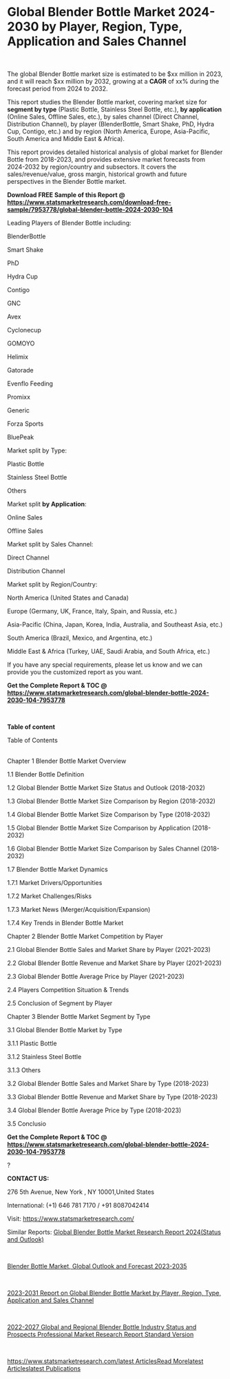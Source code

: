 <h1>Global Blender Bottle Market 2024-2030 by Player, Region, Type, Application and Sales Channel</h1><br/><p>The global Blender Bottle market size is estimated to be $xx million in 2023, and it will reach $xx million by 2032, growing at a <strong>CAGR</strong> of xx% during the forecast period from 2024 to 2032.</p>
 
 
 
 <p>This report studies the Blender Bottle market, covering market size for <strong>segment by type</strong> (Plastic Bottle, Stainless Steel Bottle, etc.), <strong>by application</strong> (Online Sales, Offline Sales, etc.), by sales channel (Direct Channel, Distribution Channel), by player (BlenderBottle, Smart Shake, PhD, Hydra Cup, Contigo, etc.) and by region (North America, Europe, Asia-Pacific, South America and Middle East & Africa).</p>
 
 
 
 <p>This report provides detailed historical analysis of global market for Blender Bottle from 2018-2023, and provides extensive market forecasts from 2024-2032 by region/country and subsectors. It covers the sales/revenue/value, gross margin, historical growth and future perspectives in the Blender Bottle market.</p>
 
 
 
 <p><strong>Download FREE Sample of this Report @ <a href="https://www.statsmarketresearch.com/download-free-sample/7953778/global-blender-bottle-2024-2030-104">https://www.statsmarketresearch.com/download-free-sample/7953778/global-blender-bottle-2024-2030-104</a></strong></p>
 
 
 
 <p>Leading Players of Blender Bottle including:</p>
 
 
 
 <p>BlenderBottle</p>
 
 
 
 <p>Smart Shake</p>
 
 
 
 <p>PhD</p>
 
 
 
 <p>Hydra Cup</p>
 
 
 
 <p>Contigo</p>
 
 
 
 <p>GNC</p>
 
 
 
 <p>Avex</p>
 
 
 
 <p>Cyclonecup</p>
 
 
 
 <p>GOMOYO</p>
 
 
 
 <p>Helimix</p>
 
 
 
 <p>Gatorade</p>
 
 
 
 <p>Evenflo Feeding</p>
 
 
 
 <p>Promixx</p>
 
 
 
 <p>Generic</p>
 
 
 
 <p>Forza Sports</p>
 
 
 
 <p>BluePeak</p>
 
 
 
 <p>Market split by Type:</p>
 
 
 
 <p>Plastic Bottle</p>
 
 
 
 <p>Stainless Steel Bottle</p>
 
 
 
 <p>Others</p>
 
 
 
 <p>Market split <strong>by Application</strong>:</p>
 
 
 
 <p>Online Sales</p>
 
 
 
 <p>Offline Sales</p>
 
 
 
 <p>Market split by Sales Channel:</p>
 
 
 
 <p>Direct Channel</p>
 
 
 
 <p>Distribution Channel</p>
 
 
 
 <p>Market split by Region/Country:</p>
 
 
 
 <p>North America (United States and Canada)</p>
 
 
 
 <p>Europe (Germany, UK, France, Italy, Spain, and Russia, etc.)</p>
 
 
 
 <p>Asia-Pacific (China, Japan, Korea, India, Australia, and Southeast Asia, etc.)</p>
 
 
 
 <p>South America (Brazil, Mexico, and Argentina, etc.)</p>
 
 
 
 <p>Middle East & Africa (Turkey, UAE, Saudi Arabia, and South Africa, etc.)</p>
 
 
 
 <p>If you have any special requirements, please let us know and we can provide you the customized report as you want.</p>
 
 
 
 <div><b>Get the Complete Report & TOC @ <a href="https://www.statsmarketresearch.com/global-blender-bottle-2024-2030-104-7953778">https://www.statsmarketresearch.com/global-blender-bottle-2024-2030-104-7953778</a></b></div>
 
 
 
 <p><br />
 
 <b>Table of content</b></p>
 
 
 
 <p>Table of Contents<br />
 
 <br />
 
 Chapter 1 Blender Bottle Market Overview<br />
 
 1.1 Blender Bottle Definition<br />
 
 1.2 Global Blender Bottle Market Size Status and Outlook (2018-2032)<br />
 
 1.3 Global Blender Bottle Market Size Comparison by Region (2018-2032)<br />
 
 1.4 Global Blender Bottle Market Size Comparison by Type (2018-2032)<br />
 
 1.5 Global Blender Bottle Market Size Comparison by Application (2018-2032)<br />
 
 1.6 Global Blender Bottle Market Size Comparison by Sales Channel (2018-2032)<br />
 
 1.7 Blender Bottle Market Dynamics<br />
 
 1.7.1 Market Drivers/Opportunities<br />
 
 1.7.2 Market Challenges/Risks<br />
 
 1.7.3 Market News (Merger/Acquisition/Expansion)<br />
 
 1.7.4 Key Trends in Blender Bottle Market<br />
 
 Chapter 2 Blender Bottle Market Competition by Player<br />
 
 2.1 Global Blender Bottle Sales and Market Share by Player (2021-2023)<br />
 
 2.2 Global Blender Bottle Revenue and Market Share by Player (2021-2023)<br />
 
 2.3 Global Blender Bottle Average Price by Player (2021-2023)<br />
 
 2.4 Players Competition Situation & Trends<br />
 
 2.5 Conclusion of Segment by Player<br />
 
 Chapter 3 Blender Bottle Market Segment by Type<br />
 
 3.1 Global Blender Bottle Market by Type<br />
 
 3.1.1 Plastic Bottle<br />
 
 3.1.2 Stainless Steel Bottle<br />
 
 3.1.3 Others<br />
 
 3.2 Global Blender Bottle Sales and Market Share by Type (2018-2023)<br />
 
 3.3 Global Blender Bottle Revenue and Market Share by Type (2018-2023)<br />
 
 3.4 Global Blender Bottle Average Price by Type (2018-2023)<br />
 
 3.5 Conclusio</p>
 
 
 
 <div><b>Get the Complete Report & TOC @ <a href="https://www.statsmarketresearch.com/global-blender-bottle-2024-2030-104-7953778">https://www.statsmarketresearch.com/global-blender-bottle-2024-2030-104-7953778</a></b></div>
 
 
 
 <p>? </p>
 
 
 
 <p><b>CONTACT US:</b><br />
 
 276 5th Avenue, New York , NY 10001,United States<br />
 
 International: (+1) 646 781 7170 / +91 8087042414<br />
 
 Visit: <a href="https://www.statsmarketresearch.com/">https://www.statsmarketresearch.com/</a><br />
 
 Similar Reports: <a href="https://www.statsmarketresearch.com/global-blender-bottle-2024-2030-104-7953778">Global Blender Bottle Market Research Report 2024(Status and Outlook)</a><br />
 
 <br />
 
 <a href="https://www.statsmarketresearch.com/global-blender-bottle-2024-2030-104-7953778">Blender Bottle Market, Global Outlook and Forecast 2023-2035</a><br />
 
 <br />
 
 <a href="https://www.statsmarketresearch.com/global-blender-bottle-2024-2030-104-7953778">2023-2031 Report on Global Blender Bottle Market by Player, Region, Type, Application and Sales Channel</a><br />
 
 <br />
 
 <a href="https://www.statsmarketresearch.com/global-blender-bottle-2024-2030-104-7953778">2022-2027 Global and Regional Blender Bottle Industry Status and Prospects Professional Market Research Report Standard Version</a><br />
 
 <br />
 
 <a href="https://gyeongbokgung.com">https://www.statsmarketresearch.com/</a><a href="https://hallyeomaritime.com">latest Articles</a><a href="https://jingwansa.com">Read More</a><a href="https://nguoiviet.jp/">latest Articles</a><a href="https://www.intelmarketresearch.com/">latest Publications</a></p>
